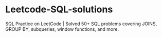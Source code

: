 # Leetcode-SQL-solutions
 SQL Practice on LeetCode | Solved 50+ SQL problems covering JOINS, GROUP BY, subqueries, window functions, and more.

 
